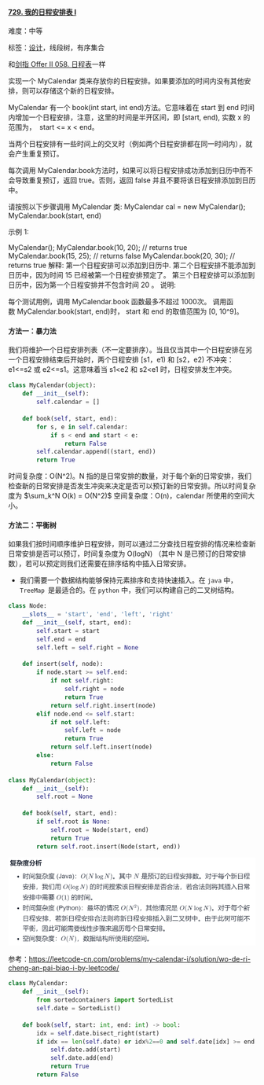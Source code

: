 #### [729. 我的日程安排表 I](https://leetcode-cn.com/problems/my-calendar-i/)

难度：中等

标签：[设计](../Topic/设计.md)，线段树，有序集合

和[剑指 Offer II 058. 日程表](https://leetcode-cn.com/problems/fi9suh/)一样

实现一个 MyCalendar 类来存放你的日程安排。如果要添加的时间内没有其他安排，则可以存储这个新的日程安排。

MyCalendar 有一个 book(int start, int end)方法。它意味着在 start 到 end 时间内增加一个日程安排，注意，这里的时间是半开区间，即 [start, end), 实数 x 的范围为，  start <= x < end。

当两个日程安排有一些时间上的交叉时（例如两个日程安排都在同一时间内），就会产生重复预订。

每次调用 MyCalendar.book方法时，如果可以将日程安排成功添加到日历中而不会导致重复预订，返回 true。否则，返回 false 并且不要将该日程安排添加到日历中。

请按照以下步骤调用 MyCalendar 类: MyCalendar cal = new MyCalendar(); MyCalendar.book(start, end)

示例 1:

MyCalendar();
MyCalendar.book(10, 20); // returns true
MyCalendar.book(15, 25); // returns false
MyCalendar.book(20, 30); // returns true
解释: 
第一个日程安排可以添加到日历中.  第二个日程安排不能添加到日历中，因为时间 15 已经被第一个日程安排预定了。
第三个日程安排可以添加到日历中，因为第一个日程安排并不包含时间 20 。
说明:

每个测试用例，调用 MyCalendar.book 函数最多不超过 1000次。
调用函数 MyCalendar.book(start, end)时， start 和 end 的取值范围为 [0, 10^9]。

#### 方法一：暴力法

我们将维护一个日程安排列表（不一定要排序）。当且仅当其中一个日程安排在另一个日程安排结束后开始时，两个日程安排 [s1，e1) 和 [s2，e2) 不冲突：e1<=s2 或 e2<=s1。这意味着当 s1<e2 和 s2<e1 时，日程安排发生冲突。

```python
class MyCalendar(object):
    def __init__(self):
        self.calendar = []

    def book(self, start, end):
        for s, e in self.calendar:
            if s < end and start < e:
                return False
        self.calendar.append((start, end))
        return True
```

时间复杂度：O(N^2)。N 指的是日常安排的数量，对于每个新的日常安排，我们检查新的日常安排是否发生冲突来决定是否可以预订新的日常安排。所以时间复杂度为 $\sum_k^N O(k) = O(N^2)$
空间复杂度：O(n)，calendar 所使用的空间大小。

#### 方法二：平衡树

如果我们按时间顺序维护日程安排，则可以通过二分查找日程安排的情况来检查新日常安排是否可以预订，时间复杂度为 O(logN) （其中 N 是已预订的日常安排数），若可以预定则我们还需要在排序结构中插入日常安排。

- 我们需要一个数据结构能够保持元素排序和支持快速插入。在 `java` 中，`TreeMap `是最适合的。在 `python` 中，我们可以构建自己的二叉树结构。

```python
class Node:
    __slots__ = 'start', 'end', 'left', 'right'
    def __init__(self, start, end):
        self.start = start
        self.end = end
        self.left = self.right = None

    def insert(self, node):
        if node.start >= self.end:
            if not self.right:
                self.right = node
                return True
            return self.right.insert(node)
        elif node.end <= self.start:
            if not self.left:
                self.left = node
                return True
            return self.left.insert(node)
        else:
            return False

class MyCalendar(object):
    def __init__(self):
        self.root = None

    def book(self, start, end):
        if self.root is None:
            self.root = Node(start, end)
            return True
        return self.root.insert(Node(start, end))
```

![image-20210903230225016](img/image-20210903230225016.png)

参考：https://leetcode-cn.com/problems/my-calendar-i/solution/wo-de-ri-cheng-an-pai-biao-i-by-leetcode/

```python
class MyCalendar:
    def __init__(self):
        from sortedcontainers import SortedList
        self.date = SortedList()

    def book(self, start: int, end: int) -> bool:
        idx = self.date.bisect_right(start)
        if idx == len(self.date) or idx%2==0 and self.date[idx] >= end:
            self.date.add(start)
            self.date.add(end)
            return True
        return False 
```

